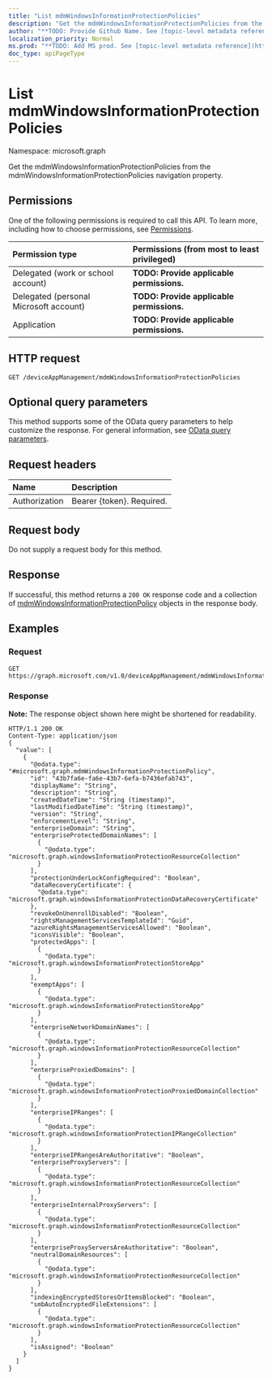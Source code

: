 ```yaml
---
title: "List mdmWindowsInformationProtectionPolicies"
description: "Get the mdmWindowsInformationProtectionPolicies from the mdmWindowsInformationProtectionPolicies navigation property."
author: "**TODO: Provide Github Name. See [topic-level metadata reference](https://msgo.azurewebsites.net/add/document/guidelines/metadata.html#topic-level-metadata)**"
localization_priority: Normal
ms.prod: "**TODO: Add MS prod. See [topic-level metadata reference](https://msgo.azurewebsites.net/add/document/guidelines/metadata.html#topic-level-metadata)**"
doc_type: apiPageType
---
```


# List mdmWindowsInformationProtectionPolicies

Namespace: microsoft.graph

Get the mdmWindowsInformationProtectionPolicies from the mdmWindowsInformationProtectionPolicies navigation property.

## Permissions
One of the following permissions is required to call this API. To learn more, including how to choose permissions, see [Permissions](/concepts/permissions-reference.md).

|Permission type|Permissions (from most to least privileged)|
|:---|:---|
|Delegated (work or school account)|**TODO: Provide applicable permissions.**|
|Delegated (personal Microsoft account)|**TODO: Provide applicable permissions.**|
|Application|**TODO: Provide applicable permissions.**|

## HTTP request

<!-- {
  "blockType": "ignored"
}
-->
``` http
GET /deviceAppManagement/mdmWindowsInformationProtectionPolicies
```

## Optional query parameters
This method supports some of the OData query parameters to help customize the response. For general information, see [OData query parameters](/graph/query-parameters).

## Request headers
|Name|Description|
|:---|:---|
|Authorization|Bearer {token}. Required.|

## Request body
Do not supply a request body for this method.

## Response

If successful, this method returns a `200 OK` response code and a collection of [mdmWindowsInformationProtectionPolicy](../resources/mdmwindowsinformationprotectionpolicy.md) objects in the response body.

## Examples

### Request
<!-- {
  "blockType": "request",
  "name": "get_mdmwindowsinformationprotectionpolicy"
}
-->
``` http
GET https://graph.microsoft.com/v1.0/deviceAppManagement/mdmWindowsInformationProtectionPolicies
```


### Response
**Note:** The response object shown here might be shortened for readability.
<!-- {
  "blockType": "response",
  "truncated": true,
  "@odata.type": "collection(microsoft.graph.mdmwindowsinformationprotectionpolicy)"
}
-->
``` http
HTTP/1.1 200 OK
Content-Type: application/json
{
  "value": [
    {
      "@odata.type": "#microsoft.graph.mdmWindowsInformationProtectionPolicy",
      "id": "43b7fa6e-fa6e-43b7-6efa-b7436efab743",
      "displayName": "String",
      "description": "String",
      "createdDateTime": "String (timestamp)",
      "lastModifiedDateTime": "String (timestamp)",
      "version": "String",
      "enforcementLevel": "String",
      "enterpriseDomain": "String",
      "enterpriseProtectedDomainNames": [
        {
          "@odata.type": "microsoft.graph.windowsInformationProtectionResourceCollection"
        }
      ],
      "protectionUnderLockConfigRequired": "Boolean",
      "dataRecoveryCertificate": {
        "@odata.type": "microsoft.graph.windowsInformationProtectionDataRecoveryCertificate"
      },
      "revokeOnUnenrollDisabled": "Boolean",
      "rightsManagementServicesTemplateId": "Guid",
      "azureRightsManagementServicesAllowed": "Boolean",
      "iconsVisible": "Boolean",
      "protectedApps": [
        {
          "@odata.type": "microsoft.graph.windowsInformationProtectionStoreApp"
        }
      ],
      "exemptApps": [
        {
          "@odata.type": "microsoft.graph.windowsInformationProtectionStoreApp"
        }
      ],
      "enterpriseNetworkDomainNames": [
        {
          "@odata.type": "microsoft.graph.windowsInformationProtectionResourceCollection"
        }
      ],
      "enterpriseProxiedDomains": [
        {
          "@odata.type": "microsoft.graph.windowsInformationProtectionProxiedDomainCollection"
        }
      ],
      "enterpriseIPRanges": [
        {
          "@odata.type": "microsoft.graph.windowsInformationProtectionIPRangeCollection"
        }
      ],
      "enterpriseIPRangesAreAuthoritative": "Boolean",
      "enterpriseProxyServers": [
        {
          "@odata.type": "microsoft.graph.windowsInformationProtectionResourceCollection"
        }
      ],
      "enterpriseInternalProxyServers": [
        {
          "@odata.type": "microsoft.graph.windowsInformationProtectionResourceCollection"
        }
      ],
      "enterpriseProxyServersAreAuthoritative": "Boolean",
      "neutralDomainResources": [
        {
          "@odata.type": "microsoft.graph.windowsInformationProtectionResourceCollection"
        }
      ],
      "indexingEncryptedStoresOrItemsBlocked": "Boolean",
      "smbAutoEncryptedFileExtensions": [
        {
          "@odata.type": "microsoft.graph.windowsInformationProtectionResourceCollection"
        }
      ],
      "isAssigned": "Boolean"
    }
  ]
}
```

